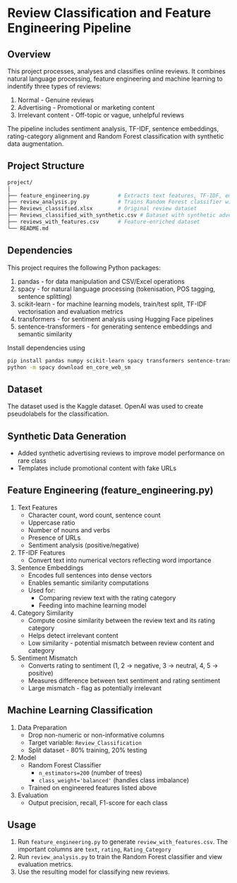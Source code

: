 # Review Classification and Feature Engineering Pipeline

## Overview
 
This project processes, analyses and classifies online reviews. It combines natural language processing, feature engineering
and machine learning to indentify three types of reviews:  
1. Normal - Genuine reviews
2. Advertising - Promotional or marketing content
3. Irrelevant content - Off-topic or vague, unhelpful reviews  

The pipeline includes sentiment analysis, TF-IDF, sentence embeddings, rating-category alignment and Random Forest classification with
synthetic data augmentation.

## Project Structure
```bash
project/
│
├── feature_engineering.py         # Extracts text features, TF-IDF, embeddings, category alignment
├── review_analysis.py             # Trains Random Forest classifier with SMOTE
├── Reviews_classified.xlsx        # Original review dataset
├── Reviews_classified_with_synthetic.csv # Dataset with synthetic advertising reviews
├── reviews_with_features.csv      # Feature-enriched dataset
└── README.md
```

## Dependencies
This project requires the following Python packages:
1. pandas - for data manipulation and CSV/Excel operations
2. spacy - for natural language processing (tokenisation, POS tagging, sentence splitting)
3. scikit-learn - for machine learning models, train/test split, TF-IDF vectorisation and evaluation metrics
4. transformers - for sentiment analysis using Hugging Face pipelines
5. sentence-transformers - for generating sentence embeddings and semantic similarity

Install dependencies using  
```bash
pip install pandas numpy scikit-learn spacy transformers sentence-transformers
python -m spacy download en_core_web_sm
```

## Dataset
The dataset used is the Kaggle dataset. OpenAI was used to create pseudolabels for the classification.

## Synthetic Data Generation
- Added synthetic advertising reviews to improve model performance on rare class
- Templates include promotional content with fake URLs

## Feature Engineering (feature_engineering.py)
1. Text Features
    - Character count, word count, sentence count
    - Uppercase ratio
    - Number of nouns and verbs
    - Presence of URLs
    - Sentiment analysis (positive/negative)
2. TF-IDF Features
    - Convert text into numerical vectors reflecting word importance
3. Sentence Embeddings
    - Encodes full sentences into dense vectors
    - Enables semantic similarity computations
    - Used for:
        - Comparing review text with the rating category
        - Feeding into machine learning model
4. Category Similarity
    - Compute cosine similarity between the review text and its rating category
    - Helps detect irrelevant content
    - Low similarity - potential mismatch between review content and category
5. Sentiment Mismatch
    - Converts rating to sentiment (1, 2 -> negative, 3 -> neutral, 4, 5 -> positive)
    - Measures difference between text sentiment and rating sentiment
    - Large mismatch - flag as potentially irrelevant

## Machine Learning Classification
1. Data Preparation
    - Drop non-numeric or non-informative columns
    - Target variable: `Review_Classification`
    - Split dataset - 80% training, 20% testing
2. Model
    - Random Forest Classifier
        - `n_estimators=200` (number of trees)
        - `class_weight='balanced'` (handles class imbalance)
    - Trained on engineered features listed above
3. Evaluation
    - Output precision, recall, F1-score for each class

## Usage
1. Run `feature_engineering.py` to generate `review_with_features.csv`. The important columns are `text`, `rating`, `Rating_Category`
2. Run `review_analysis.py` to train the Random Forest classifier and view evaluation metrics.
3. Use the resulting model for classifying new reviews.